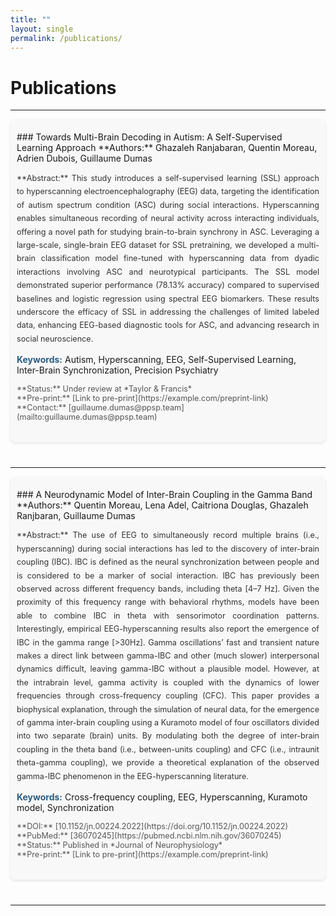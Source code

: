 ```yaml
---
title: ""
layout: single
permalink: /publications/
---
```


# Publications

---

<div class="section_pub">
### Towards Multi-Brain Decoding in Autism: A Self-Supervised Learning Approach  
**Authors:** Ghazaleh Ranjabaran, Quentin Moreau, Adrien Dubois, Guillaume Dumas  

<p class="abstract">
**Abstract:**  
This study introduces a self-supervised learning (SSL) approach to hyperscanning electroencephalography (EEG) data, targeting the identification of autism spectrum condition (ASC) during social interactions. Hyperscanning enables simultaneous recording of neural activity across interacting individuals, offering a novel path for studying brain-to-brain synchrony in ASC. Leveraging a large-scale, single-brain EEG dataset for SSL pretraining, we developed a multi-brain classification model fine-tuned with hyperscanning data from dyadic interactions involving ASC and neurotypical participants. The SSL model demonstrated superior performance (78.13% accuracy) compared to supervised baselines and logistic regression using spectral EEG biomarkers. These results underscore the efficacy of SSL in addressing the challenges of limited labeled data, enhancing EEG-based diagnostic tools for ASC, and advancing research in social neuroscience.
</p>

**Keywords:** Autism, Hyperscanning, EEG, Self-Supervised Learning, Inter-Brain Synchronization, Precision Psychiatry  

<p class="additional-info">
**Status:** Under review at *Taylor & Francis*<br>
**Pre-print:** [Link to pre-print](https://example.com/preprint-link)<br>
**Contact:** [guillaume.dumas@ppsp.team](mailto:guillaume.dumas@ppsp.team)
</p>
</div>

---

<div class="section_pub">
### A Neurodynamic Model of Inter-Brain Coupling in the Gamma Band  
**Authors:** Quentin Moreau, Lena Adel, Caitriona Douglas, Ghazaleh Ranjbaran, Guillaume Dumas  

<p class="abstract">
**Abstract:**  
The use of EEG to simultaneously record multiple brains (i.e., hyperscanning) during social interactions has led to the discovery of inter-brain coupling (IBC). IBC is defined as the neural synchronization between people and is considered to be a marker of social interaction. IBC has previously been observed across different frequency bands, including theta [4–7 Hz]. Given the proximity of this frequency range with behavioral rhythms, models have been able to combine IBC in theta with sensorimotor coordination patterns. Interestingly, empirical EEG-hyperscanning results also report the emergence of IBC in the gamma range [>30Hz]. Gamma oscillations’ fast and transient nature makes a direct link between gamma-IBC and other (much slower) interpersonal dynamics difficult, leaving gamma-IBC without a plausible model. However, at the intrabrain level, gamma activity is coupled with the dynamics of lower frequencies through cross-frequency coupling (CFC). This paper provides a biophysical explanation, through the simulation of neural data, for the emergence of gamma inter-brain coupling using a Kuramoto model of four oscillators divided into two separate (brain) units. By modulating both the degree of inter-brain coupling in the theta band (i.e., between-units coupling) and CFC (i.e., intraunit theta-gamma coupling), we provide a theoretical explanation of the observed gamma-IBC phenomenon in the EEG-hyperscanning literature.
</p>

**Keywords:** Cross-frequency coupling, EEG, Hyperscanning, Kuramoto model, Synchronization  

<p class="additional-info">
**DOI:** [10.1152/jn.00224.2022](https://doi.org/10.1152/jn.00224.2022)<br>
**PubMed:** [36070245](https://pubmed.ncbi.nlm.nih.gov/36070245)<br>
**Status:** Published in *Journal of Neurophysiology*<br>
**Pre-print:** [Link to pre-print](https://example.com/preprint-link)
</p>
</div>

---

<style>
.section_pub {
    margin-bottom: 40px;
    padding: 20px 10px;
    background-color: #f8f8f8;
    border-radius: 8px;
    box-shadow: 0 2px 4px rgba(0,0,0,0.1);
}

/* Title styling */
.section_pub h3 {
    font-family: 'Roboto', sans-serif;
    font-size: 1.5em;
    color: #2A5D84;
    margin-bottom: 10px;
}

/* Abstracts */
.abstract {
    font-size: 0.9em;
    line-height: 1.7;
    text-align: justify;
    color: #333;
}

/* Additional info (Status, DOI, etc.) */
.additional-info {
    font-size: 0.9em;
    margin-top: 10px;
    color: #555;
}

.additional-info a {
    color: #FF6A5D;  /* Accent color for links */
}

.section_pub hr {
    border: none;
    border-top: 2px solid #ddd;
    margin-top: 20px;
    margin-bottom: 20px;
}

/* Keywords */
.section_pub p strong {
    color: #2A5D84;
}
</style>
